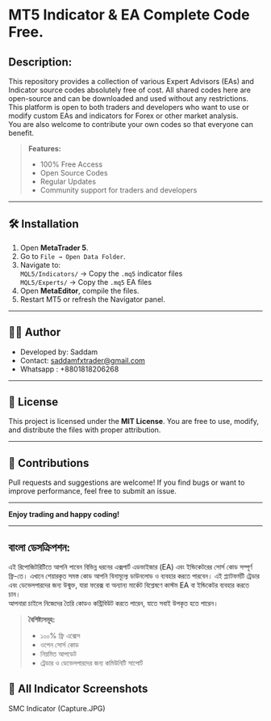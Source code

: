 # MT5 Indicator & EA Complete Code Free.

## Description:
This repository provides a collection of various Expert Advisors (EAs) and Indicator source codes absolutely free of cost. All shared codes here are open-source and can be downloaded and used without any restrictions. This platform is open to both traders and developers who want to use or modify custom EAs and indicators for Forex or other market analysis.  
You are also welcome to contribute your own codes so that everyone can benefit.

> **Features:**
> - 100% Free Access
> - Open Source Codes
> - Regular Updates
> - Community support for traders and developers

---

## 🛠 Installation

1. Open **MetaTrader 5**.
2. Go to `File → Open Data Folder`.
3. Navigate to:  
   `MQL5/Indicators/` → Copy the `.mq5` indicator files  
   `MQL5/Experts/` → Copy the `.mq5` EA files
4. Open **MetaEditor**, compile the files.
5. Restart MT5 or refresh the Navigator panel.

---

## 👨‍💻 Author

- Developed by: Saddam  
- Contact: saddamfxtrader@gmail.com  
- Whatsapp : +8801818206268 

---

## 📄 License

This project is licensed under the **MIT License**. You are free to use, modify, and distribute the files with proper attribution.

---

## 🙌 Contributions

Pull requests and suggestions are welcome! If you find bugs or want to improve performance, feel free to submit an issue.

---

**Enjoy trading and happy coding!**

---

## বাংলা ডেসক্রিপশন:
এই রিপোজিটরিটিতে আপনি পাবেন বিভিন্ন ধরনের এক্সপার্ট এডভাইজার (EA) এবং ইন্ডিকেটরের সোর্স কোড সম্পূর্ণ ফ্রি-তে। এখানে শেয়ারকৃত সমস্ত কোড আপনি বিনামূল্যে ডাউনলোড ও ব্যবহার করতে পারবেন। এই প্ল্যাটফর্মটি ট্রেডার এবং ডেভেলপারদের জন্য উন্মুক্ত, যারা ফরেক্স বা অন্যান্য মার্কেট বিশ্লেষণে কাস্টম EA বা ইন্ডিকেটর ব্যবহার করতে চান।  
আপনারা চাইলে নিজেদের তৈরি কোডও কন্ট্রিবিউট করতে পারেন, যাতে সবাই উপকৃত হতে পারেন।

> **বৈশিষ্ট্যসমূহ:**
> - ১০০% ফ্রি এক্সেস
> - ওপেন সোর্স কোড
> - নিয়মিত আপডেট
> - ট্রেডার ও ডেভেলপারদের জন্য কমিউনিটি সাপোর্ট

## 📸 All Indicator Screenshots

SMC Indicator (Capture.JPG)
 

